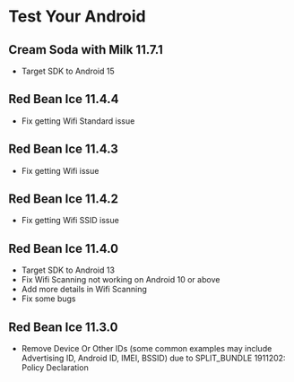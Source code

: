 # Test Your Android

## Cream Soda with Milk 11.7.1

- Target SDK to Android 15

## Red Bean Ice 11.4.4

- Fix getting Wifi Standard issue

## Red Bean Ice 11.4.3

- Fix getting Wifi issue

## Red Bean Ice 11.4.2

- Fix getting Wifi SSID issue

## Red Bean Ice 11.4.0

- Target SDK to Android 13
- Fix Wifi Scanning not working on Android 10 or above
- Add more details in Wifi Scanning
- Fix some bugs

## Red Bean Ice 11.3.0

- Remove Device Or Other IDs (some common examples may include Advertising ID, Android ID, IMEI,
  BSSID) due to SPLIT_BUNDLE 1911202: Policy Declaration
